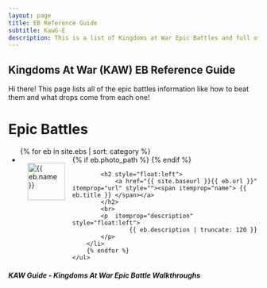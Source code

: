 ```yaml
---
layout: page
title: EB Reference Guide
subtitle: KawG-E
description: This is a list of Kingdoms at War Epic Battles and full of usefule tips and instructions on how to beat them.
---
```

## Kingdoms At War (KAW) EB Reference Guide

<p class="message">
    Hi there! This page lists all of the epic battles information like how to beat them and what drops come from each one!
</p>

<div class="related">
    <h1>Epic Battles</h1>
    <ul class="related-posts">
        {% for eb in site.ebs  | sort: category %}
        <li>
            {% if eb.photo_path %}
                <img src="{{ eb.photo_path }}" alt="{{ eb.name }}" style="float:left; width:75px; margin:15px;" itemprop="image">
            {% endif %}
            
            <h2 style="float:left">
                <a href="{{ site.baseurl }}{{ eb.url }}" itemprop="url" style=""><span itemprop="name"> {{ eb.title }} </span></a>
            </h2>
            <br>
            <p  itemprop="description" style="float:left">
                    {{ eb.description | truncate: 120 }}
            </p>
        </li>
        {% endfor %}
    </ul>
</div>

##### KAW Guide - Kingdoms At War Epic Battle Walkthroughs

